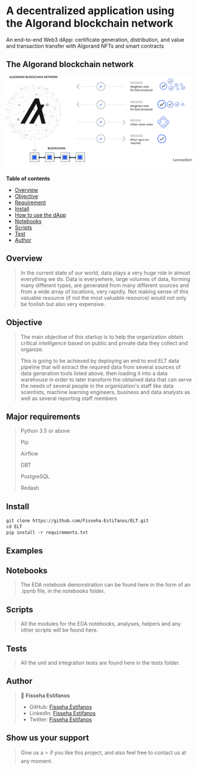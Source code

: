 # A decentralized application using the Algorand blockchain network
An end-to-end Web3 dApp: certificate generation, distribution, and value and transaction transfer with Algorand NFTs and smart contracts


## The Algorand blockchain network 
![](images/image.svg)

**Table of contents**

- [Overview](#overview)
- [Objective](#objective)
- [Requirement](#requirement)
- [Install](#install)
- [How to use the dApp](#examples)
- [Notebooks](#notebooks)
- [Scripts](#scripts)
- [Test](#test)
- [Author](#author)


## Overview
> In the current state of our world, data plays a very huge role in almost everything we do. Data is everywhere, large volumes of data, forming many different types, are generated from many different sources and from a wide array of locations, very rapidly. Not making sense of this valuable resource (if not the most valuable resource) would not only be foolish but also very expensive.


## Objective
> The main objective of this startup is to help the organization obtain critical intelligence based on public and private data they collect and organize. 
>
> This is going to be achieved by deploying an end to end ELT data pipeline that will extract the required data from several sources of data generation tools listed above, then loading it into a data warehouse in order to later transform the obtained data that can serve the needs of several people in the organization's staff like data scientists, machine learning engineers, business and data analysts as well as several reporting staff members


## Major requirements
> Python 3.5 or above
> 
> Pip
> 
> Airflow
> 
> DBT 
> 
> PostgreSQL
> 
> Redash


## Install

```
git clone https://github.com/Fisseha-Estifanos/ELT.git
cd ELT
pip install -r requirements.txt
```


## Examples
>
>
>


## Notebooks
> The EDA notebook demonstration can be found here in the form of an .ipynb file, in the notebooks folder.


## Scripts
> All the modules for the EDA notebooks, analyses, helpers and any other scripts will be found here.


## Tests
> All the unit and integration tests are found here in the tests folder.


## Author
> 👤 **Fisseha Estifanos**
>
> - GitHub: [Fisseha Estifanos](https://github.com/fisseha-estifanos)
> - LinkedIn: [Fisseha Estifanos](https://www.linkedin.com/in/fisseha-estifanos-109ba6199/)
> - Twitter: [Fisseha Estifanos](https://twitter.com/f0x__tr0t)


## Show us your support
> Give us a ⭐ if you like this project, and also feel free to contact us at any moment.
